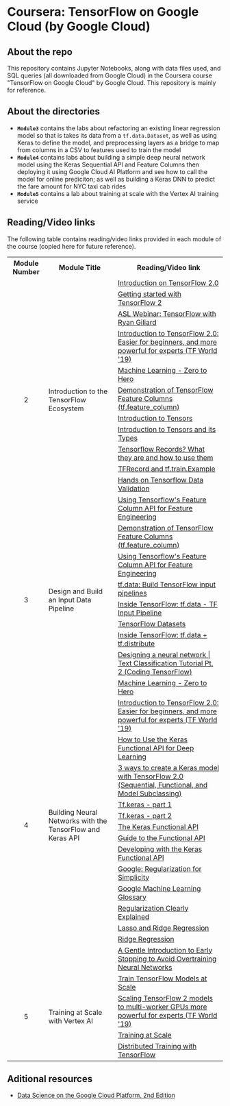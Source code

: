 # Coursera: TensorFlow on Google Cloud (by Google Cloud)

## About the repo
This repository contains Jupyter Notebooks, along with data files used, and SQL queries (all downloaded from Google Cloud) in the Coursera course "TensorFlow on Google Cloud" by Google Cloud. This repository is mainly for reference.

## About the directories
* <b>```Module3```</b> contains the labs about refactoring an existing linear regression model so that is takes its data from a ```tf.data.Dataset```, as well as using Keras to define the model, and preprocessing layers as a bridge to map from columns in a CSV to features used to train the model
* <b>```Module4```</b> contains labs about building a simple deep neural network model using the Keras Sequential API and Feature Columns then deploying it using Google Cloud AI Platform and see how to call the model for online prediciton; as well as building a Keras DNN to predict the fare amount for NYC taxi cab rides
* <b>```Module5```</b> contains a lab about training at scale with the Vertex AI training service

## Reading/Video links
The following table contains reading/video links provided in each module of the course (copied here for future reference).

<table>
  <tr>
    <th>Module Number</th>
    <th>Module Title</th>
    <th>Reading/Video link</th>
  </tr>

  <!-- To disable zebra striping-->
  <tr></tr>
  
  <!--Module 2 links-->
  <tr>
    <td rowspan=24 align="center">2</td>
    <td rowspan=24>Introduction to the TensorFlow Ecosystem</td>
    <td><a href="https://towardsdatascience.com/introduction-on-tensorflow-2-0-bd99eebcdad5">Introduction on TensorFlow 2.0</a></td>
  </tr>
  <tr></tr> <!-- To disable zebra striping-->
  <tr>
    <td><a href="https://towardsdatascience.com/a-quick-introduction-to-tensorflow-2-0-for-deep-learning-e740ca2e974c">Getting started with TensorFlow 2</a></td>
  </tr>
  <tr></tr> <!-- To disable zebra striping-->
  <tr>
    <td><a href="https://www.youtube.com/watch?v=zL3jjTtHklM&feature=youtu.be">ASL Webinar: TensorFlow with Ryan Giliard</a></td>
  </tr>
  <tr></tr> <!-- To disable zebra striping-->
  <tr>
    <td><a href="https://www.youtube.com/watch?v=5ECD8J3dvDQ">Introduction to TensorFlow 2.0: Easier for beginners, and more powerful for experts (TF World '19)</a></td>
  </tr>
  <tr></tr> <!-- To disable zebra striping-->
  <tr>
    <td><a href="https://www.youtube.com/watch?v=VwVg9jCtqaU">Machine Learning - Zero to Hero</a></td>
  </tr>
  <tr></tr> <!-- To disable zebra striping-->
  <tr>
    <td><a href="https://medium.com/ml-book/demonstration-of-tensorflow-feature-columns-tf-feature-column-3bfcca4ca5c4">Demonstration of TensorFlow Feature Columns (tf.feature_column)</a></td>
  </tr>
  <tr></tr> <!-- To disable zebra striping-->
  <tr>
    <td><a href="https://www.tensorflow.org/guide/tensor">Introduction to Tensors</a></td>
  </tr>
  <tr></tr> <!-- To disable zebra striping-->
  <tr>
    <td><a href="https://medium.com/@jinturkarmugdha/introduction-to-tensors-and-its-types-fc19da29bc56">Introduction to Tensors and its Types</a></td>
  </tr>
  <tr></tr> <!-- To disable zebra striping-->
  <tr>
    <td><a href="https://medium.com/mostly-ai/tensorflow-records-what-they-are-and-how-to-use-them-c46bc4bbb564">Tensorflow Records? What they are and how to use them</a></td>
  </tr>
  <tr></tr> <!-- To disable zebra striping-->
  <tr>
    <td><a href="https://www.tensorflow.org/tutorials/load_data/tfrecord">TFRecord and tf.train.Example</a></td>
  </tr>
  <tr></tr> <!-- To disable zebra striping-->
  <tr>
    <td><a href="https://towardsdatascience.com/hands-on-tensorflow-data-validation-61e552f123d7">Hands on Tensorflow Data Validation</a></td>
  </tr>
  <tr></tr> <!-- To disable zebra striping-->
  <tr>
    <td><a href="https://aihub.cloud.google.com/u/0/p/products%2Fffd9bb2e-4917-4c80-acad-67b9427e5fde">Using Tensorflow's Feature Column API for Feature Engineering</a></td>
  </tr>
  <tr></tr> <!-- To disable zebra striping-->

  <!-- To disable zebra striping-->
  <tr></tr>
  <tr></tr>

  <!--Module 3 links-->
  <tr>
    <td rowspan=14 align="center">3</td>
    <td rowspan=14>Design and Build an Input Data Pipeline</td>
    <td><a href="https://medium.com/ml-book/demonstration-of-tensorflow-feature-columns-tf-feature-column-3bfcca4ca5c4">Demonstration of TensorFlow Feature Columns (tf.feature_column)</a></td>
  </tr>
  <tr></tr> <!-- To disable zebra striping-->
  <tr>
    <td><a href="https://aihub.cloud.google.com/u/0/p/products%2Fffd9bb2e-4917-4c80-acad-67b9427e5fde">Using Tensorflow's Feature Column API for Feature Engineering</a></td>
  </tr>
  <tr></tr> <!-- To disable zebra striping-->
  <tr>
    <td><a href="https://www.tensorflow.org/guide/data">tf.data: Build TensorFlow input pipelines</a></td>
  </tr>
  <tr></tr> <!-- To disable zebra striping-->
  <tr>
    <td><a href="https://www.youtube.com/watch?v=kVEOCfBy9uY">Inside TensorFlow: tf.data - TF Input Pipeline</a></td>
  </tr>
  <tr></tr> <!-- To disable zebra striping-->
  <tr>
    <td><a href="https://www.tensorflow.org/datasets/overview">TensorFlow Datasets</a></td>
  </tr>
  <tr></tr> <!-- To disable zebra striping-->
  <tr>
    <td><a href="https://www.youtube.com/watch?v=ZnukSLKEw34">Inside TensorFlow: tf.data + tf.distribute</a></td>
  </tr>
  <tr></tr> <!-- To disable zebra striping-->
  <tr>
    <td><a href="https://www.youtube.com/watch?v=vPrSca-YjFg&list=PU0rqucBdTuFTjJiefW5t-IQ&index=52">Designing a neural network | Text Classification Tutorial Pt. 2 (Coding TensorFlow)</a></td>
  </tr>

  <!-- To disable zebra striping-->
  <tr></tr>

  <!--Module 4 links-->
  <tr>
    <td rowspan=30 align="center">4</td>
    <td rowspan=30>Building Neural Networks with the TensorFlow and Keras API</td>
    <td><a href="https://www.youtube.com/watch?v=VwVg9jCtqaU">Machine Learning - Zero to Hero</a></td>
  </tr>
  <tr></tr> <!-- To disable zebra striping-->
  <tr>
    <td><a href="https://www.youtube.com/watch?v=5ECD8J3dvDQ">Introduction to TensorFlow 2.0: Easier for beginners, and more powerful for experts (TF World '19)</a></td>
  </tr>
  <tr></tr> <!-- To disable zebra striping-->
  <tr>
    <td><a href="https://machinelearningmastery.com/keras-functional-api-deep-learning/">How to Use the Keras Functional API for Deep Learning</a></td>
  </tr>
  <tr></tr> <!-- To disable zebra striping-->
  <tr>
    <td><a href="https://www.pyimagesearch.com/2019/10/28/3-ways-to-create-a-keras-model-with-tensorflow-2-0-sequential-functional-and-model-subclassing/">3 ways to create a Keras model with TensorFlow 2.0 (Sequential, Functional, and Model Subclassing)</a></td>
  </tr>
  <tr></tr> <!-- To disable zebra striping-->
  <tr>
    <td><a href="https://www.youtube.com/watch?v=UYRBHFAvLSs">Tf.keras - part 1</a></td>
  </tr>
  <tr></tr> <!-- To disable zebra striping-->
  <tr>
    <td><a href="https://www.youtube.com/watch?v=uhzGTijaw8A">Tf.keras - part 2</a></td>
  </tr>
  <tr></tr> <!-- To disable zebra striping-->
  <tr>
    <td><a href="https://keras.io/guides/functional_api/">The Keras Functional API</a></td>
  </tr>
  <tr></tr> <!-- To disable zebra striping-->
  <tr>
    <td><a href="https://keras.rstudio.com/articles/functional_api.html">Guide to the Functional API</a></td>
  </tr>
  <tr></tr> <!-- To disable zebra striping-->
  <tr>
    <td><a href="https://medium.com/datadriveninvestor/developing-with-keras-functional-api-6017828408cd">Developing with the Keras Functional API</a></td>
  </tr>
  <tr></tr> <!-- To disable zebra striping-->
  <tr>
    <td><a href="https://developers.google.com/machine-learning/crash-course/regularization-for-simplicity/l2-regularization">Google: Regularization for Simplicity</a></td>
  </tr>
  <tr></tr> <!-- To disable zebra striping-->
  <tr>
    <td><a href="https://developers.google.com/machine-learning/glossary#overfitting">Google Machine Learning Glossary</a></td>
  </tr>
  <tr></tr> <!-- To disable zebra striping-->
  <tr>
    <td><a href="https://www.youtube.com/watch?v=Q81RR3yKn30">Regularization Clearly Explained</a></td>
  </tr>
  <tr></tr> <!-- To disable zebra striping-->
  <tr>
    <td><a href="https://www.youtube.com/watch?v=NGf0voTMlcs">Lasso and Ridge Regression</a></td>
  </tr>
  <tr></tr> <!-- To disable zebra striping-->
  <tr>
    <td><a href="https://www.youtube.com/watch?v=Q81RR3yKn30">Ridge Regression</a></td>
  </tr>
  <tr></tr> <!-- To disable zebra striping-->
  <tr>
    <td><a href="https://machinelearningmastery.com/early-stopping-to-avoid-overtraining-neural-network-models/">A Gentle Introduction to Early Stopping to Avoid Overtraining Neural Networks</a></td>
  </tr>

  <!-- To disable zebra striping-->
  <tr></tr>

  <!--Module 5 links-->
  <tr>
    <td rowspan=8 align="center">5</td>
    <td rowspan=8>Training at Scale with Vertex AI</td>
    <td><a href="https://www.youtube.com/watch?v=v4OZzDlv3aI">Train TensorFlow Models at Scale</a></td>
  </tr>
  <tr></tr> <!-- To disable zebra striping-->
  <tr>
    <td><a href="https://www.youtube.com/watch?v=6ovfZW8pepo">Scaling TensorFlow 2 models to multi-worker GPUs more powerful for experts (TF World '19)</a></td>
  </tr>
  <tr></tr> <!-- To disable zebra striping-->
  <tr>
    <td><a href="https://cloud.google.com/ai-platform/training/docs/training-at-scale">Training at Scale</a></td>
  </tr>
  <tr></tr> <!-- To disable zebra striping-->
  <tr>
    <td><a href="https://colab.sandbox.google.com/github/tensorflow/docs/blob/master/site/en/guide/distributed_training.ipynb">Distributed Training with TensorFlow</a></td>
  </tr>

</table>

## Aditional resources

* <a href="https://www.oreilly.com/library/view/data-science-on/9781098118945/">Data Science on the Google Cloud Platform, 2nd Edition</a>
